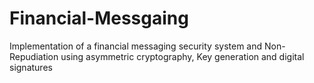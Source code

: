 # Financial-Messgaing
Implementation of a financial messaging security system and Non-Repudiation using asymmetric cryptography, Key generation and digital signatures
